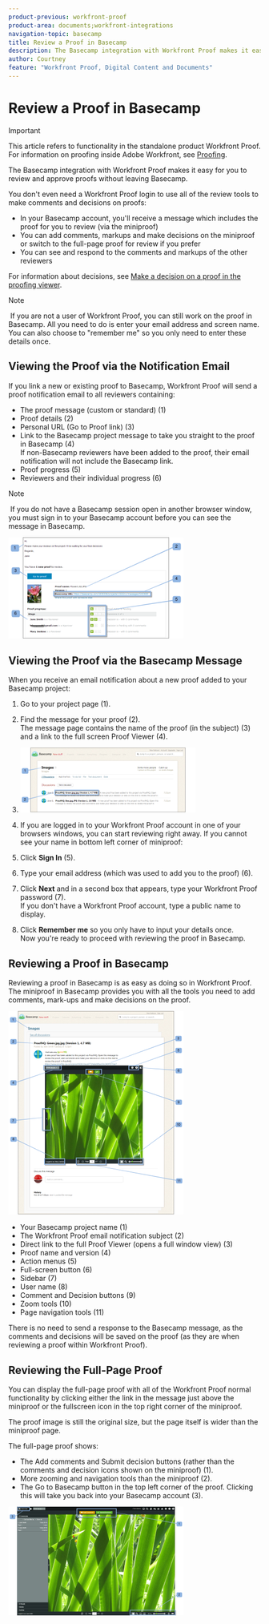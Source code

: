 ```yaml
---
product-previous: workfront-proof
product-area: documents;workfront-integrations
navigation-topic: basecamp
title: Review a Proof in Basecamp
description: The Basecamp integration with Workfront Proof makes it easy for you to review and approve proofs without leaving Basecamp.
author: Courtney
feature: "Workfront Proof, Digital Content and Documents"
---
```


# Review a Proof in Basecamp

>[!IMPORTANT]
>
>This article refers to functionality in the standalone product Workfront Proof. For information on proofing inside Adobe Workfront, see [Proofing](../../../review-and-approve-work/proofing/proofing.md).

The Basecamp integration with Workfront Proof makes it easy for you to review and approve proofs without leaving Basecamp.

You don't even need a Workfront Proof login to use all of the review tools to make comments and decisions on proofs:

* In your Basecamp account, you'll receive a message which includes the proof for you to review (via the miniproof)
* You can add comments, markups and make decisions on the miniproof or switch to the full-page proof for review if you prefer
* You can see and respond to the comments and markups of the other reviewers

For information about decisions, see [Make a decision on a proof in the proofing viewer](../../../review-and-approve-work/proofing/reviewing-proofs-within-workfront/make-a-decision-on-a-proof/make-decisions-on-proof.md).

>[!NOTE]
>
>&nbsp;If you are not a user of Workfront Proof, you can still work on the proof in Basecamp. All you need to do is enter your email address and screen name. You can also choose to "remember me" so you only need to enter these details once.

## Viewing the Proof via the Notification Email

If you link a new or existing proof to Basecamp, Workfront Proof will send a proof notification email to all reviewers containing:

* The proof message (custom or standard) (1)
* Proof details (2)
* Personal URL (Go to Proof link) (3)
* Link to the Basecamp project message to take you straight to the proof in Basecamp (4)  
  If non-Basecamp reviewers have been added to the proof, their email notification will not include the Basecamp link.
* Proof progress (5)
* Reviewers and their individual progress (6)

>[!NOTE]
>
>&nbsp;If you do not have a Basecamp session open in another browser window, you must sign in to your Basecamp account before you can see the message in Basecamp.

![Basecamp_ProofHQ_email_notification1__1_.png](assets/basecamp-proofhq-email-notification1--1--350x202.png)

## Viewing the Proof via the Basecamp Message

When you receive an email notification about a new proof added to your Basecamp project:

1. Go to your project page (1).
1. Find the message for your proof (2).  
   The message page contains the name of the proof (in the subject) (3) and a&nbsp;link to the full screen Proof Viewer (4).
1. ![Basecamp_messages_1.png](assets/basecamp-messages-1-350x129.png)

1. If you are logged in to your Workfront Proof account in one of your browsers windows, you can start reviewing right away. If you cannot see your name in bottom left corner of miniproof:
1. Click **Sign In** (5).
1. Type your email address (which was used to add you to the proof) (6).
1. Click **Next** and in a second box that appears, type your Workfront Proof password (7).  
   If you don't have a Workfront Proof account, type a public name to display.

1. Click **Remember me** so you only have to input your details once.  
   Now you're ready to proceed with reviewing the proof in Basecamp.

## Reviewing a Proof in Basecamp

Reviewing a proof in Basecamp is as easy as doing so in Workfront Proof. The miniproof in Basecamp provides you with all the tools you need to add comments, mark-ups and make decisions on the proof.

![Basecamp_message_window_with_miniproof.png](assets/basecamp-message-window-with-miniproof-350x406.png)

* Your Basecamp project name (1)
* The Workfront Proof email notification subject (2)
* Direct link to the full Proof Viewer (opens a full window view) (3)
* Proof name and version (4)
* Action menus (5)
* Full-screen button (6)
* Sidebar (7)
* User name (8)
* Comment and Decision buttons (9)
* Zoom tools (10)
* Page navigation tools (11)

There is no need to send a response to the Basecamp message, as the comments and decisions will be saved on the proof (as they are when reviewing a proof within Workfront Proof).

## Reviewing the Full-Page Proof&nbsp;

You can display the full-page proof with all of the Workfront Proof normal functionality by clicking either the link in the message just above the miniproof or the fullscreen icon in the top right corner of the miniproof.

The proof image is still the original size, but the page itself is wider than the miniproof page.

The full-page proof shows:

* The Add comments and Submit decision buttons (rather than the comments and decision icons shown on the miniproof) (1).
* More zooming and navigation tools than the miniproof (2).
* The Go to Basecamp button in the top left corner of the proof. Clicking this will take you back into your Basecamp account (3).

![ProofHQ_full_screen_view.png](assets/proofhq-full-screen-view-350x217.png)

